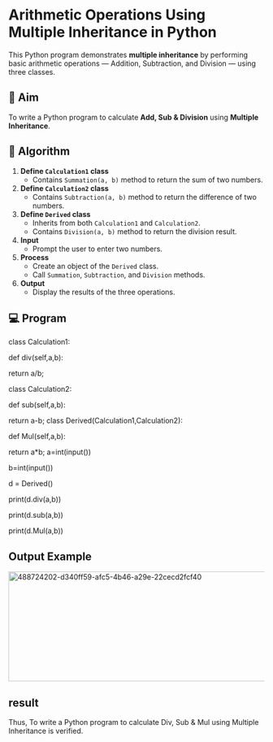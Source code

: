 # Arithmetic Operations Using Multiple Inheritance in Python

This Python program demonstrates **multiple inheritance** by performing basic arithmetic operations — Addition, Subtraction, and Division — using three classes.

## 🎯 Aim

To write a Python program to calculate **Add, Sub & Division** using **Multiple Inheritance**.

## 🧠 Algorithm

1. **Define `Calculation1` class**
   - Contains `Summation(a, b)` method to return the sum of two numbers.
2. **Define `Calculation2` class**
   - Contains `Subtraction(a, b)` method to return the difference of two numbers.
3. **Define `Derived` class**
   - Inherits from both `Calculation1` and `Calculation2`.
   - Contains `Division(a, b)` method to return the division result.
4. **Input**
   - Prompt the user to enter two numbers.
5. **Process**
   - Create an object of the `Derived` class.
   - Call `Summation`, `Subtraction`, and `Division` methods.
6. **Output**
   - Display the results of the three operations.

## 💻 Program 
class Calculation1:

def div(self,a,b):

return a/b;

class Calculation2:

def sub(self,a,b):

return a-b;
class Derived(Calculation1,Calculation2):

def Mul(self,a,b):

return a*b;
a=int(input())

b=int(input())

d = Derived()

print(d.div(a,b))

print(d.sub(a,b))

print(d.Mul(a,b))
## Output Example

<img width="568" height="216" alt="488724202-d340ff59-afc5-4b46-a29e-22cecd2fcf40" src="https://github.com/user-attachments/assets/b6bb64be-cc9b-4ae2-b511-bace2592479c" />

## result
Thus, To write a Python program to calculate Div, Sub & Mul using Multiple Inheritance is verified.
